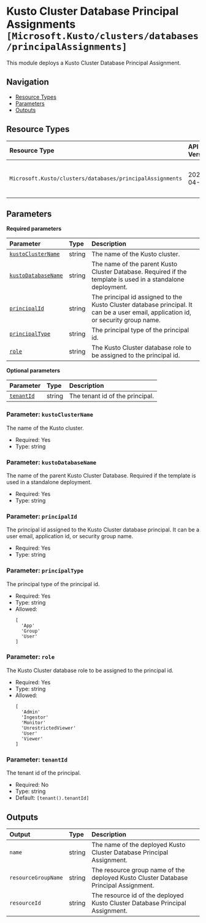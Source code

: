 # Kusto Cluster Database Principal Assignments `[Microsoft.Kusto/clusters/databases/principalAssignments]`

This module deploys a Kusto Cluster Database Principal Assignment.

## Navigation

- [Resource Types](#Resource-Types)
- [Parameters](#Parameters)
- [Outputs](#Outputs)

## Resource Types

| Resource Type | API Version | References |
| :-- | :-- | :-- |
| `Microsoft.Kusto/clusters/databases/principalAssignments` | 2024-04-13 | <ul style="padding-left: 0px;"><li>[AzAdvertizer](https://www.azadvertizer.net/azresourcetypes/microsoft.kusto_clusters_databases_principalassignments.html)</li><li>[Template reference](https://learn.microsoft.com/en-us/azure/templates/Microsoft.Kusto/2024-04-13/clusters/databases/principalAssignments)</li></ul> |

## Parameters

**Required parameters**

| Parameter | Type | Description |
| :-- | :-- | :-- |
| [`kustoClusterName`](#parameter-kustoclustername) | string | The name of the Kusto cluster. |
| [`kustoDatabaseName`](#parameter-kustodatabasename) | string | The name of the parent Kusto Cluster Database. Required if the template is used in a standalone deployment. |
| [`principalId`](#parameter-principalid) | string | The principal id assigned to the Kusto Cluster database principal. It can be a user email, application id, or security group name. |
| [`principalType`](#parameter-principaltype) | string | The principal type of the principal id. |
| [`role`](#parameter-role) | string | The Kusto Cluster database role to be assigned to the principal id. |

**Optional parameters**

| Parameter | Type | Description |
| :-- | :-- | :-- |
| [`tenantId`](#parameter-tenantid) | string | The tenant id of the principal. |

### Parameter: `kustoClusterName`

The name of the Kusto cluster.

- Required: Yes
- Type: string

### Parameter: `kustoDatabaseName`

The name of the parent Kusto Cluster Database. Required if the template is used in a standalone deployment.

- Required: Yes
- Type: string

### Parameter: `principalId`

The principal id assigned to the Kusto Cluster database principal. It can be a user email, application id, or security group name.

- Required: Yes
- Type: string

### Parameter: `principalType`

The principal type of the principal id.

- Required: Yes
- Type: string
- Allowed:
  ```Bicep
  [
    'App'
    'Group'
    'User'
  ]
  ```

### Parameter: `role`

The Kusto Cluster database role to be assigned to the principal id.

- Required: Yes
- Type: string
- Allowed:
  ```Bicep
  [
    'Admin'
    'Ingestor'
    'Monitor'
    'UnrestrictedViewer'
    'User'
    'Viewer'
  ]
  ```

### Parameter: `tenantId`

The tenant id of the principal.

- Required: No
- Type: string
- Default: `[tenant().tenantId]`

## Outputs

| Output | Type | Description |
| :-- | :-- | :-- |
| `name` | string | The name of the deployed Kusto Cluster Database Principal Assignment. |
| `resourceGroupName` | string | The resource group name of the deployed Kusto Cluster Database Principal Assignment. |
| `resourceId` | string | The resource id of the deployed Kusto Cluster Database Principal Assignment. |
